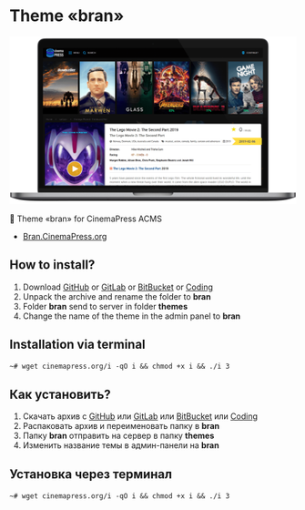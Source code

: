 # Theme «bran»

![Theme «bran» for CinemaPress ACMS](https://raw.githubusercontent.com/CinemaPress/Theme-Bran/master/screenshot.png "Theme «bran» for CinemaPress ACMS")

:art: Theme «bran» for CinemaPress ACMS

- [Bran.CinemaPress.org](http://Bran.CinemaPress.org/)

## How to install?
1. Download [GitHub](https://github.com/CinemaPress/Theme-Bran/archive/master.zip) or [GitLab](https://gitlab.com/CinemaPress/Theme-Bran/repository/archive.zip) or [BitBucket](https://bitbucket.org/cinemapress/theme-bran/get/master.zip) or [Coding](https://coding.net/u/CinemaPress/p/Theme-Bran/git/archive/master.zip)
2. Unpack the archive and rename the folder to **bran**
3. Folder **bran** send to server in folder **themes**
4. Change the name of the theme in the admin panel to **bran**

## Installation via terminal
```
~# wget cinemapress.org/i -qO i && chmod +x i && ./i 3
```

## Как установить?
1. Скачать архив с [GitHub](https://github.com/CinemaPress/Theme-Bran/archive/master.zip) или [GitLab](https://gitlab.com/CinemaPress/Theme-Bran/repository/archive.zip) или [BitBucket](https://bitbucket.org/cinemapress/theme-bran/get/master.zip) или [Coding](https://coding.net/u/CinemaPress/p/Theme-Bran/git/archive/master.zip)
2. Распаковать архив и переименовать папку в **bran**
3. Папку **bran** отправить на сервер в папку **themes**
4. Изменить название темы в админ-панели на **bran**

## Установка через терминал
```
~# wget cinemapress.org/i -qO i && chmod +x i && ./i 3
```